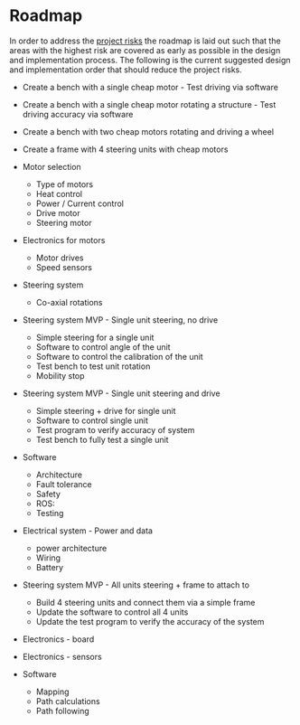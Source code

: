 # Roadmap

In order to address the [project risks](README.md#project-risks) the roadmap is laid out such that
the areas with the highest risk are covered as early as possible in the design and implementation
process. The following is the current suggested design and implementation order that should reduce
the project risks.

* Create a bench with a single cheap motor - Test driving via software

* Create a bench with a single cheap motor rotating a structure - Test driving accuracy via software

* Create a bench with two cheap motors rotating and driving a wheel

* Create a frame with 4 steering units with cheap motors

* Motor selection
  * Type of motors
  * Heat control
  * Power / Current control
  * Drive motor
  * Steering motor

* Electronics for motors
  * Motor drives
  * Speed sensors

* Steering system
  * Co-axial rotations

* Steering system MVP - Single unit steering, no drive
  * Simple steering for a single unit
  * Software to control angle of the unit
  * Software to control the calibration of the unit
  * Test bench to test unit rotation
  * Mobility stop

* Steering system MVP - Single unit steering and drive
  * Simple steering + drive for single unit
  * Software to control single unit
  * Test program to verify accuracy of system
  * Test bench to fully test a single unit

* Software
  * Architecture
  * Fault tolerance
  * Safety
  * ROS:
  * Testing

* Electrical system - Power and data
  * power architecture
  * Wiring
  * Battery

* Steering system MVP - All units steering + frame to attach to
  * Build 4 steering units and connect them via a simple frame
  * Update the software to control all 4 units
  * Update the test program to verify the accuracy of the system

* Electronics - board

* Electronics - sensors

* Software
  * Mapping
  * Path calculations
  * Path following